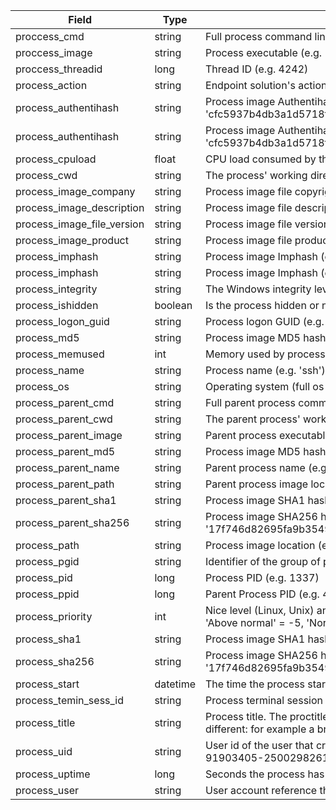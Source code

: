 | Field | Type | Description |
|----------------------------|----------|------------------------------------------------------------------------------------------------------------------------------------------------------------------------|
| proccess_cmd | string | Full process command line (e.g. 'ssh -l user 10.0.0.16') |
| proccess_image | string | Process executable (e.g. 'C:\Windows\System32\calc.exe') |
| proccess_threadid | long | Thread ID (e.g. 4242) |
| process_action | string | Endpoint solution's action on process (e.g. 'allow', 'block') |
| process_authentihash | string | Process image Authentihash (e.g. 'cfc5937b4db3a1d5718fe144b621d50b0a337854ab3f5e2df152b62627f6fd4a') |
| process_authentihash | string | Process image Authentihash (e.g. 'cfc5937b4db3a1d5718fe144b621d50b0a337854ab3f5e2df152b62627f6fd4a') |
| process_cpuload | float | CPU load consumed by the process (in percent) (e.g. '98.5') |
| process_cwd | string | The process' working directory (e.g. 'C:\temp') |
| process_image_company | string | Process image file copyright (e.g. 'Microsoft Corporation') |
| process_image_description | string | Process image file description (e.g. 'Microsoft Management Console') |
| process_image_file_version | string | Process image file version (e.g. '6.1.7600.16385 (win7_rtm.090713-1255)') |
| process_image_product | string | Process image file product (e.g. 'Microsoft® Windows® Operating System') |
| process_imphash | string | Process image Imphash (e.g. 'ceefb55f764020cc5c5f8f23349ab163') |
| process_imphash | string | Process image Imphash (e.g. 'ceefb55f764020cc5c5f8f23349ab163') |
| process_integrity | string | The Windows integrity level of the process (system, high, medium, low, untrusted) |
| process_ishidden | boolean | Is the process hidden or not (e.g. false) |
| process_logon_guid | string | Process logon GUID (e.g. '{c1b49677-9fde-5d1b-0000-002064d30200}') |
| process_md5 | string | Process image MD5 hash (e.g. 'ad7b9c14083b52bc532fba5948342b98') |
| process_memused | int | Memory used by process (working set size in byte) (e.g. 120450000)  |
| process_name | string | Process name (e.g. 'ssh') |
| process_os | string | Operating system (full os information, compare Python's platform.uname()) |
| process_parent_cmd | string | Full parent process command line (e.g. 'sshd') |
| process_parent_cwd | string | The parent process' working directory (e.g. 'C:\Windows\System32') |
| process_parent_image | string | Parent process executable (e.g. 'C:\Windows\System32\svchost.exe') |
| process_parent_md5 | string | Process image MD5 hash (e.g. 'ad7b9c14083b52bc532fba5948342b98') |
| process_parent_name | string | Parent process name (e.g. 'svchost.exe') |
| process_parent_path | string | Parent process image location (e.g. 'C:\Windows') |
| process_parent_sha1 | string | Process image SHA1 hash (e.g. 'ee8cbf12d87c4d388f09b4f69bed2e91682920b5') |
| process_parent_sha256 | string | Process image SHA256 hash (e.g. '17f746d82695fa9b35493b41859d39d786d32b23a9d2e00f4011dec7a02402ae') |
| process_path | string | Process image location (e.g. '\\tsclient\temp') |
| process_pgid | string | Identifier of the group of processes the process belongs to |
| process_pid | long | Process PID (e.g. 1337) |
| process_ppid | long | Parent Process PID (e.g. 42) |
| process_priority | int | Nice level (Linux, Unix) and process priority (Windows; 'Realtime' = -20, 'High' = -15, 'Above normal' = -5, 'Normal' = 0, 'Below normal' = 10, 'Low' = 19) (e.g. -10) |
| process_sha1 | string | Process image SHA1 hash (e.g. 'ee8cbf12d87c4d388f09b4f69bed2e91682920b5') |
| process_sha256 | string | Process image SHA256 hash (e.g. '17f746d82695fa9b35493b41859d39d786d32b23a9d2e00f4011dec7a02402ae') |
| process_start | datetime | The time the process started (e.g. '2016-05-23T08:05:34.853Z') |
| process_temin_sess_id | string | Process terminal session ID (e.g. 1) |
| process_title | string | Process title. The proctitle, sometimes the same as process name. Can also be different: for example a browser setting its title to the web page currently opened. |
| process_uid | string | User id of the user that created the process (e.g. '1', 'S-1-5-21-549688327-91903405-2500298261-1000') |
| process_uptime | long | Seconds the process has been up (e.g. 127381) |
| process_user | string | User account reference that created the process (e.g. 'Administrator', 'DOM\u123') |